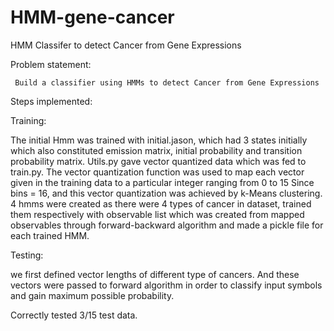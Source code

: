# HMM-gene-cancer
HMM Classifer to detect Cancer from Gene Expressions

Problem statement:

     Build a classifier using HMMs to detect Cancer from Gene Expressions


Steps implemented:

Training:

The initial Hmm was trained with initial.jason, which had 3 states initially which also constituted emission matrix, initial probability and transition probability matrix. Utils.py gave vector quantized data which was fed to train.py. The vector quantization function was used to map each vector given in the training data to a particular integer ranging from 0 to 15 Since bins = 16, and this vector quantization was achieved by k-Means clustering. 4 hmms were created as there were 4 types of cancer in dataset, trained them respectively with observable list which was created from mapped observables through forward-backward algorithm and made a pickle file for each trained HMM.

Testing:

we first defined vector lengths of different type of cancers. And these vectors were passed to forward algorithm in order to classify input symbols and gain maximum possible probability.


Correctly tested 3/15 test data.
